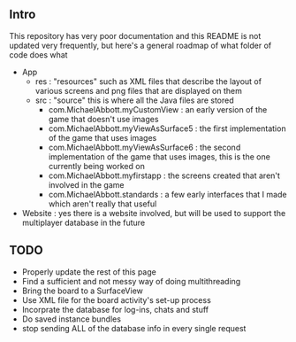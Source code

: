 Intro
-----
This repository has very poor documentation and this README is not updated very frequently, but here's a general roadmap of what folder of code does what
- App
  - res : "resources" such as XML files that describe the layout of various screens and png files that are displayed on them
  - src : "source" this is where all the Java files are stored
    - com.MichaelAbbott.myCustomView      : an early version of the game that doesn't use images
    - com.MichaelAbbott.myViewAsSurface5  : the first implementation of the game that uses images
    - com.MichaelAbbott.myViewAsSurface6  : the second implementation of the game that uses images, this is the one currently being worked on
    - com.MichaelAbbott.myfirstapp        : the screens created that aren't involved in the game
    - com.MichaelAbbott.standards         : a few early interfaces that I made which aren't really that useful
- Website : yes there is a website involved, but will be used to support the multiplayer database in the future


TODO
-----
- Properly update the rest of this page
- Find a sufficient and not messy way of doing multithreading
- Bring the board to a SurfaceView
- Use XML file for the board activity's set-up process
- Incorprate the database for log-ins, chats and stuff
- Do saved instance bundles
- stop sending ALL of the database info in every single request
